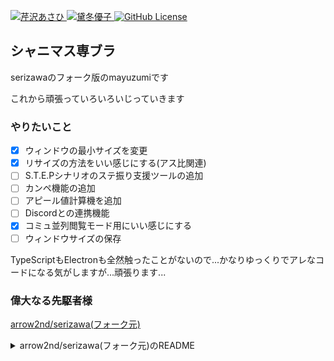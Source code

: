 <p>
    <a href="https://idollist.idolmaster-official.jp/detail/50013">
        <img src="https://img.shields.io/badge/SHINY%20COLORS-%E8%8A%B9%E6%B2%A2%E3%81%82%E3%81%95%E3%81%B2-F30100" alt="芹沢あさひ">
    </a>
    <a href="https://idollist.idolmaster-official.jp/detail/50020">
        <img src="https://img.shields.io/badge/SHINY%20COLORS-%E9%BB%9B%E5%86%AC%E5%84%AA%E5%AD%90-5CE626" alt="黛冬優子" title="黛冬優子">
    </a>
    <a href="https://github.com/shinaaaaa/mayuzumi/blob/main/LICENSE">
        <img alt="GitHub License" src="https://img.shields.io/github/license/shinaaaaa/mayuzumi">
    </a>
</p>

## シャニマス専ブラ
serizawaのフォーク版のmayuzumiです

これから頑張っていろいろいじっていきます

### やりたいこと
- [x] ウィンドウの最小サイズを変更
- [x] リサイズの方法をいい感じにする(アス比関連)
- [ ] S.T.E.Pシナリオのステ振り支援ツールの追加
- [ ] カンペ機能の追加
- [ ] アピール値計算機を追加
- [ ] Discordとの連携機能
- [x] コミュ並列閲覧モード用にいい感じにする
- [ ] ウィンドウサイズの保存

TypeScriptもElectronも全然触ったことがないので...かなりゆっくりでアレなコードになる気がしますが...頑張ります...

### 偉大なる先駆者様
<a href="https://github.com/arrow2nd/serizawa">arrow2nd/serizawa(フォーク元)</a>

<details>

<summary>arrow2nd/serizawa(フォーク元)のREADME</summary>

<p>
  <img src="https://user-images.githubusercontent.com/44780846/158746414-19a6833f-84e8-4f1e-8b58-885f6ffeaea3.png" alt="serizawa">
</p>

<p>
  <a href="https://shinycolors.idolmaster.jp/">アイドルマスターシャイニーカラーズ</a> の非公式専用ブラウザ
</p>

<p>
  <a href="https://idollist.idolmaster-official.jp/detail/50013">
    <img src="https://img.shields.io/badge/SHINY%20COLORS-%E8%8A%B9%E6%B2%A2%E3%81%82%E3%81%95%E3%81%B2-F30100" alt="芹沢あさひ">
  </a>
  <a href="https://github.com/arrow2nd/serizawa/actions/workflows/build.yaml">
    <img src="https://github.com/arrow2nd/serizawa/actions/workflows/build.yaml/badge.svg" alt="release">
  </a>
  <a href="https://github.com/arrow2nd/serizawa/releases/latest">
    <img src="https://img.shields.io/github/downloads/arrow2nd/serizawa/total" alt="GitHub all releases">
  </a>
  <a href="https://github.com/arrow2nd/serizawa/releases/latest">
    <img src="https://img.shields.io/github/package-json/v/arrow2nd/serizawa" alt="GitHub package.json version">
  </a>
  <a href="https://github.com/arrow2nd/serizawa/blob/main/LICENSE">
    <img src="https://img.shields.io/github/license/arrow2nd/serizawa" alt="GitHub license">
  </a>
</p>

<p>
   <img src="https://user-images.githubusercontent.com/44780846/158744831-41930e18-ce22-47a1-a66e-c2446e999ba0.png" alt="スクリーンショット">
</p>

## 主な機能

### スクリーンショットの保存＆クリップボードへのコピー

![デモ](https://user-images.githubusercontent.com/44780846/158739234-c446ad54-c3f1-4f27-8de1-8e909f4cbc3d.gif)

１クリックでスクリーンショットを指定フォルダへ保存できます。

同時に画像をクリップボードへコピーするので、SNS 等での共有が手軽に行えます。

### 音声の常時再生（非アクティブ化防止）

![デモ](https://user-images.githubusercontent.com/44780846/158740470-cfeea64f-de9c-4876-83fb-ef55ac34f3e1.gif)

ウィンドウを最前面に固定して、非アクティブ状態になることを防止し、音声を常時再生しつづけます。

![デュアルスクリーン](https://user-images.githubusercontent.com/44780846/158741870-e161c4e7-cd27-4751-8dba-40d5bf956ef6.png)

モニタが複数あれば、コミュを流しつつ他の作業を行うこともできます。

### 各種設定

![設定](https://user-images.githubusercontent.com/44780846/158744196-15a70918-41eb-409d-8ea0-f7ed3fe4e687.gif)

スクリーンショットの保存先設定のほか、キャッシュの削除・ログアウト等が行えます。

## 検証済み動作環境

- Windows 10 / 11
- macOS Monterey 12.1~ (Intel)

## ダウンロード

> **ダウンロードする前に 注意事項・免責事項 を必ずご確認ください。**

[Releases](https://github.com/arrow2nd/serizawa/releases/latest) からお使いの環境にあった実行ファイルをダウンロードしてください。

## 注意事項

- **課金については一切サポートしていません**
- **新規でのプレイはサポートしていません。** 必ず事前にアカウントを作成した上でログインしてください
- バンダイナムコ ID 以外でのログインについては検証していません
- シリアルコードの入力には対応していません

## 免責事項

本ソフトウェアはファンメイドの **非公式ソフトウェア** です。

株式会社バンダイナムコエンターテインメント、株式会社バンダイナムコネクサス、及びその他関連企業とは **一切関係ございません。**

また、本ソフトウェア・ソースコードを使用したことによって発生したいかなる損害について、
arrow2nd 及びコントリビュータは **一切の責任を負いません。**

## プライバシーポリシー

[こちら](https://arrow2nd.github.io/serizawa/) をご覧ください。

## ビルドと実行

```sh
# いつもの
yarn install

# ビルド & 実行
yarn start

# ビルド
yarn build

# パッケージング
yarn pack:win
yarn pack:mac
yarn pack:linux
```

</details>
